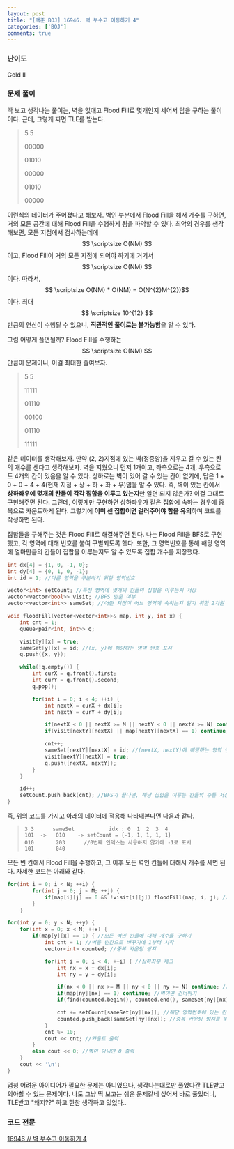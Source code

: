 ```yaml
---
layout: post
title: "[백준 BOJ] 16946. 벽 부수고 이동하기 4"
categories: ['BOJ']
comments: true
---
```

<script type="text/javascript" 
src="https://cdn.mathjax.org/mathjax/latest/MathJax.js?config=TeX-AMS_HTML">
</script>
### **난이도**

Gold II

### **문제 풀이**

딱 보고 생각나는 풀이는, 벽을 없애고 Flood Fill로 몇개인지 세어서 답을 구하는 풀이이다. 근데, 그렇게 짜면 TLE를 받는다.

>5 5
>
>00000
>
>01010
>
>00000
>
>01010
>
>00000

이런식의 데이터가 주어졌다고 해보자. 벽인 부분에서 Flood Fill을 해서 개수를 구하면, 거의 모든 공간에 대해 Flood Fill을 수행하게 됨을 파악할 수 있다. 최악의 경우를 생각해보면, 모든 지점에서 검사하는데에 $$ \scriptsize O(NM) $$이고, Flood Fill이 거의 모든 지점에 되어야 하기에 거기서 $$ \scriptsize O(NM) $$이다. 따라서, $$ \scriptsize O(NM) * O(NM) = O(N^{2}M^{2})$$이다. 최대 $$ \scriptsize 10^{12} $$만큼의 연산이 수행될 수 있으니, **직관적인 풀이로는 불가능함**을 알 수 있다.

그럼 어떻게 풀면될까? Flood Fill을 수행하는 $$ \scriptsize O(NM) $$만큼이 문제이니, 이걸 최대한 줄여보자.

>5 5
>
>11111
>
>01110
>
>00100
>
>01110
>
>11111

같은 데이터를 생각해보자. 만약 (2, 2)지점에 있는 벽(정중앙)을 지우고 갈 수 있는 칸의 개수를 센다고 생각해보자. 벽을 지웠으니 먼저 1개이고, 좌측으로는 4개, 우측으로도 4개의 칸이 있음을 알 수 있다. 상하로는 벽이 있어 갈 수 있는 칸이 없기에, 답은 1 + 0 + 0 + 4 + 4(현재 지점 + 상 + 하 + 좌 + 우)임을 알 수 있다. 즉, 벽이 있는 칸에서 **상하좌우에 몇개의 칸들이 각각 집합을 이루고 있는지**만 알면 되지 않은가? 이걸 그대로 구현해주면 된다. 그런데, 이렇게만 구현하면 상하좌우가 같은 집합에 속하는 경우에 중복으로 카운트하게 된다. 그렇기에 **이미 센 집합이면 걸러주어야 함을 유의**하며 코드를 작성하면 된다.

집합들을 구해주는 것은 Flood Fill로 해결해주면 된다. 나는 Flood Fill을 BFS로 구현했고, 각 영역에 대해 번호를 붙여 구별되도록 했다. 또한, 그 영역번호를 통해 해당 영역에 얼마만큼의 칸들이 집합을 이루는지도 알 수 있도록 집합 개수를 저장했다. 

```c++
int dx[4] = {1, 0, -1, 0};
int dy[4] = {0, 1, 0, -1};
int id = 1; //다른 영역을 구분하기 위한 영역번호

vector<int> setCount; //특정 영역에 몇개의 칸들이 집합을 이루는지 저장
vector<vector<bool>> visit; //BFS 방문 여부
vector<vector<int>> sameSet; //어떤 지점이 어느 영역에 속하는지 알기 위한 2차원 벡터

void floodFill(vector<vector<int>>& map, int y, int x) {
    int cnt = 1;
    queue<pair<int, int>> q;

    visit[y][x] = true;
    sameSet[y][x] = id; //(x, y)에 해당하는 영역 번호 표시
    q.push({x, y});

    while(!q.empty()) {
        int curX = q.front().first;
        int curY = q.front().second;
        q.pop();

        for(int i = 0; i < 4; ++i) {
            int nextX = curX + dx[i];
            int nextY = curY + dy[i];

            if(nextX < 0 || nextX >= M || nextY < 0 || nextY >= N) continue;
            if(visit[nextY][nextX] || map[nextY][nextX] == 1) continue;

            cnt++;
            sameSet[nextY][nextX] = id; //(nextX, nextY)에 해당하는 영역 번호 표시
            visit[nextY][nextX] = true; 
            q.push({nextX, nextY});
        }
    }

    id++;
    setCount.push_back(cnt); //BFS가 끝나면, 해당 집합을 이루는 칸들의 수를 저장함.
}
```

즉, 위의 코드를 가지고 아래의 데이터에 적용해 나타내본다면 다음과 같다.

> ```
> 3 3      sameSet           idx : 0  1  2  3  4
> 101  ->   010    -> setCount = {-1, 1, 1, 1, 1} 
> 010       203      //0번째 인덱스는 사용하지 않기에 -1로 표시
> 101       040
> ```

모든 빈 칸에서 Flood Fill을 수행하고, 그 이후 모든 벽인 칸들에 대해서 개수를 세면 된다. 자세한 코드는 아래와 같다.

```c++
for(int i = 0; i < N; ++i) {
        for(int j = 0; j < M; ++j) {
            if(map[i][j] == 0 && !visit[i][j]) floodFill(map, i, j); //방문하지 않은 모든 빈칸에서 Flood-Fill수행
        }
    }

for(int y = 0; y < N; ++y) {
    for(int x = 0; x < M; ++x) {
        if(map[y][x] == 1) { //모든 벽인 칸들에 대해 개수를 구하기
            int cnt = 1; //벽을 빈칸으로 바꾸기에 1부터 시작
            vector<int> counted; //중복 카운팅 방지

            for(int i = 0; i < 4; ++i) { //상하좌우 체크
                int nx = x + dx[i];
                int ny = y + dy[i];

                if(nx < 0 || nx >= M || ny < 0 || ny >= N) continue; //범위 밖이면 건너뛰기
                if(map[ny][nx] == 1) continue; //벽이면 건너뛰기
                if(find(counted.begin(), counted.end(), sameSet[ny][nx]) != counted.end()) continue; //만약 이미 센 영역번호라면 건너뛰기

                cnt += setCount[sameSet[ny][nx]]; //해당 영역번호에 있는 칸들의 개수 더하기
                counted.push_back(sameSet[ny][nx]); //중복 카운팅 방지를 위해 이미 센 영역번호 저장
            }
            cnt %= 10;
            cout << cnt; //카운트 출력
        }
        else cout << 0; //벽이 아니면 0 출력
    }
    cout << '\n';
}
```

엄청 어려운 아이디어가 필요한 문제는 아니였으나, 생각나는대로만 풀었다간 TLE받고 의아할 수 있는 문제이다. 나도 그냥 딱 보고는 쉬운 문제같네 싶어서 바로 풀었더니, TLE받고 "왜지??" 하고 한참 생각하고 있었다..

### **코드 전문**

[16946 // 벽 부수고 이동하기 4](https://github.com/eff3ct/Baekjoon-Online-Judge-Problem-Solving/blob/main/16946/16946.cpp)